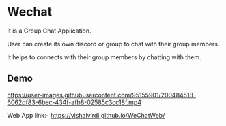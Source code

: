 # Wechat

It is a Group Chat Application.


User can create its own discord or group to chat with their group members.


It helps to connects with their group members by chatting with them.



## Demo

https://user-images.githubusercontent.com/95155901/200484518-6062df83-6bec-434f-afb8-02585c3cc18f.mp4





Web App link:- https://vishalvirdi.github.io/WeChatWeb/

